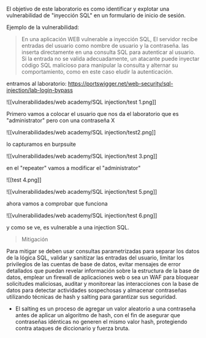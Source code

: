 El objetivo de este laboratorio es como identificar y explotar una vulnerabilidad de "inyección SQL" en un formulario de inicio de sesión. 

Ejemplo de la vulnerabilidad: 

> En una aplicación WEB vulnerable a inyección SQL, El servidor recibe entradas del usuario como nombre de usuario y la contraseña. las inserta directamente en una consulta SQL para autenticar al usuario. Si la entrada no se valida adecuadamente, un atacante puede inyectar código SQL malicioso para manipular la consulta y alternar su comportamiento, como en este caso eludir la autenticación. 


entramos al laboratorio: https://portswigger.net/web-security/sql-injection/lab-login-bypass

![[vulnerabilidades/web academy/SQL injection/test 1.png]]

Primero vamos a colocar el usuario que nos da el laboratorio que es "administrator" pero con una contraseña X

![[vulnerabilidades/web academy/SQL injection/test2.png]]

lo capturamos en burpsuite 

![[vulnerabilidades/web academy/SQL injection/test 3.png]]

en el "repeater" vamos a modificar el "administrator" 

![[test 4.png]]

![[vulnerabilidades/web academy/SQL injection/test 5.png]]

ahora vamos a comprobar que funciona 

![[vulnerabilidades/web academy/SQL injection/test 6.png]]

y como se ve, es vulnerable a una injection SQL. 

> Mitigación 

Para mitigar se deben usar consultas parametrizadas para separar los datos de la lógica SQL, validar y sanitizar las entradas del usuario, limitar los privilegios de las cuentas de base de datos, evitar mensajes de error detallados que puedan revelar información sobre la estructura de la base de datos, emplear un firewall de aplicaciones web o sea un WAF para bloquear solicitudes maliciosas, auditar y monitorear las interacciones con la base de datos para detectar actividades sospechosas y almacenar contraseñas utilizando técnicas de hash y salting para garantizar sus seguridad. 

- El salting es un proceso de agregar un valor aleatorio a una contraseña antes de aplicar un algoritmo de hash, con el fin de asegurar que contraseñas idénticas no generen el mismo valor hash, protegiendo contra ataques de diccionario y fuerza bruta. 